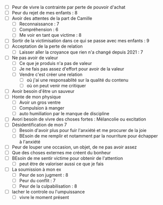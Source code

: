 - [ ] Peur de vivre la contrainte par perte de pouvoir d'achat
- [ ] Peur du rejet de mes enfants : 8
- [ ] Avoir des attentes de la part de Camille
	- [ ] Reconnaissance : 7
	- [ ] Compréhension : 6
	- [ ] Me voir en tant que victime : 8
- [ ] Sortir de la victimisation dans ce qui se passe avec mes enfants : 9
- [ ] Acceptation de la perte de relation
	- [ ] Laisser aller la croyance que rien n'a changé depuis 2021 : 7 
- [ ] Ne pas avoir de valeur
	- [ ] Ce que je produis n'a pas de valeur
	- [ ] Je ne fais pas assez d'effort pour avoir de la valeur
	- [ ] Vendre c'est créer une relation 
		- [ ] où j'ai une responsablité sur la qualité du contenu
		- [ ] où on peut venir me critiquer
- [ ] Avoir besoin d'être un sauveur
- [ ] Honte de mon physique
	- [ ] Avoir un gros ventre
	- [ ] Compulsion à manger
	- [ ] auto humiliation par le manque de discipline
- [ ] Avori besoin de vivre des choses fortes : Mélancolie ou excitation
- [ ] Désidentification de mon 7
	- [ ] Besoin d'avoir plus pour fuir l'anxiété et me procurer de la joie
	- [ ] BEsoin de me remplir et notamment par la nourriture pour échapper à l'anxiété
- [ ] Peur de louper une occasion, un objet, de ne pas avoir assez
- [ ] Que des choses externes me créent du bonheur
- [ ] BEsoin de me sentir victime pour obtenir de l'attention
	- [ ] peut être de valoriser aussi ce que je fais
- [ ] La soumission à mon ex
	- [ ] Peur de son jugment : 8
	- [ ] Peur du conflit : 7
	- [ ] Peur de la culpabilisation : 8
- [ ] lacher le controle ou l'umpuissance
	- [ ] vivre le moment présent